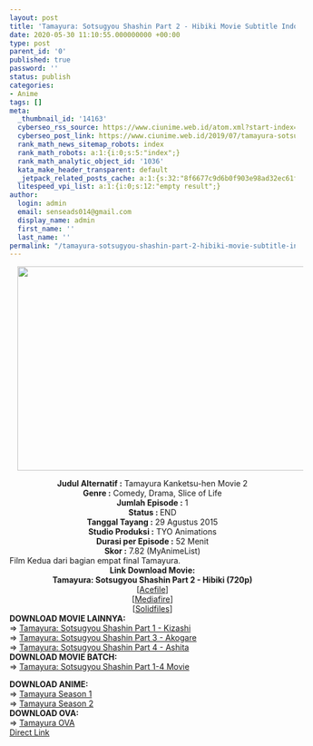 ```yaml
---
layout: post
title: 'Tamayura: Sotsugyou Shashin Part 2 - Hibiki Movie Subtitle Indonesia'
date: 2020-05-30 11:10:55.000000000 +00:00
type: post
parent_id: '0'
published: true
password: ''
status: publish
categories:
- Anime
tags: []
meta:
  _thumbnail_id: '14163'
  cyberseo_rss_source: https://www.ciunime.web.id/atom.xml?start-index=451&max-results=150
  cyberseo_post_link: https://www.ciunime.web.id/2019/07/tamayura-sotsugyou-shashin-part-2.html
  rank_math_news_sitemap_robots: index
  rank_math_robots: a:1:{i:0;s:5:"index";}
  rank_math_analytic_object_id: '1036'
  kata_make_header_transparent: default
  _jetpack_related_posts_cache: a:1:{s:32:"8f6677c9d6b0f903e98ad32ec61f8deb";a:2:{s:7:"expires";i:1652653179;s:7:"payload";a:0:{}}}
  litespeed_vpi_list: a:1:{i:0;s:12:"empty result";}
author:
  login: admin
  email: senseads014@gmail.com
  display_name: admin
  first_name: ''
  last_name: ''
permalink: "/tamayura-sotsugyou-shashin-part-2-hibiki-movie-subtitle-indonesia/"
---
```

<div class="separator" style="clear: both; text-align: center;"><a href="https://1.bp.blogspot.com/-xKQ6XuCfMPQ/XTRkIrIsqXI/AAAAAAAAcQE/u57GuXDvjK0mZrGq-BlKpBbr0ePguLAmwCLcBGAs/s1600/Tamayura%2B-%2BSotsugyou%2BShashin%2BPart%2B2%2B-%2BHibiki.jpg" imageanchor="1" style="margin-left: 1em; margin-right: 1em;"><img border="0" data-original-height="720" data-original-width="1280" height="360" src="{{ site.baseurl }}/assets/2020/05/Tamayura%2B-%2BSotsugyou%2BShashin%2BPart%2B2%2B-%2BHibiki.jpg" width="640" /></a></div>
<p>
<div style="text-align: center;"><b>Judul</b><b><b> Alternatif</b> :</b> Tamayura Kanketsu-hen Movie 2</div>
<div style="text-align: center;"><b><b>Genre :</b></b> Comedy, Drama, Slice of Life</div>
<div style="text-align: center;"><b>Jumlah Episode :</b> 1<br /><b>Status :&nbsp;</b>END<br /><b>Tanggal Tayang :</b> 29 Agustus 2015<br /><b>Studio Produksi :</b> TYO Animations<br /><b>Durasi per Episode :</b> 52 Menit</div>
<div style="text-align: center;"><b>Skor :</b> 7.82 (MyAnimeList)</div>
<div style="text-align: center;"></div>
<div style="text-align: justify;">Film Kedua dari bagian empat final Tamayura.</div>
<div style="text-align: justify;"></div>
<div style="text-align: justify;"></div>
<div style="text-align: center;"><b>Link Download Movie:</b></div>
<div style="text-align: center;">
<div style="text-align: center;"><b>Tamayura: Sotsugyou Shashin Part 2 - Hibiki (720p)</b></div>
</div>
<div style="text-align: center;">[<a href="http://bit.ly/2z3VciB" target="_blank" rel="noopener">Acefile</a>]<br />[<a href="http://www.mediafire.com/file/g9phnmqmkcqwuj6/%255BAnisora.Net%255D_Tamayura_%257Efoto_kelulusan%257E_Movie_Bagian_-_02_%255BBD%255D%255B720p%255D.rar/file" target="_blank" rel="noopener">Mediafire</a>]<br />[<a href="http://www.solidfiles.com/v/jjd5kWMkAdzBN" target="_blank" rel="noopener">Solidfiles</a>]
<div style="text-align: left;">
<div style="text-align: left;"></div>
<div style="text-align: left;"><b>DOWNLOAD MOVIE LAINNYA:</b></div>
<div style="text-align: left;"></div>
<div style="text-align: left;">
<div style="text-align: left;">=&gt;&nbsp;<a href="https://www.ciunime.web.id/2019/07/tamayura-sotsugyou-shashin-part-1.html" target="_blank" rel="noopener">Tamayura: Sotsugyou Shashin Part 1 - Kizashi</a></div>
<div style="text-align: left;">=&gt;&nbsp;<a href="https://www.ciunime.web.id/2019/07/tamayura-sotsugyou-shashin-part-3.html" target="_blank" rel="noopener">Tamayura: Sotsugyou Shashin Part 3 - Akogare</a></div>
<div style="text-align: left;">=&gt;&nbsp;<a href="https://www.ciunime.web.id/2019/07/tamayura-sotsugyou-shashin-part-4.html" target="_blank" rel="noopener">Tamayura: Sotsugyou Shashin Part 4 - Ashita</a></div>
</div>
<div style="text-align: left;"></div>
<div style="text-align: left;">
<div style="text-align: left;"><b>DOWNLOAD MOVIE BATCH:</b></div>
<div style="text-align: left;">=&gt;&nbsp;<a href="https://www.ciunime.web.id/2019/01/tamayura-sotsugyou-shashin-part-1-4.html" target="_blank" rel="noopener">Tamayura: Sotsugyou Shashin Part 1-4 Movie</a></p>
</div>
</div>
<div style="text-align: left;"><b>DOWNLOAD ANIME:</b></div>
<div style="text-align: left;"></div>
<div style="text-align: left;">
<div style="text-align: left;">=&gt;&nbsp;<a href="https://www.ciunime.web.id/2019/09/tamayura-season-1-episode-01-12-end.html" target="_blank" rel="noopener">Tamayura Season 1</a></div>
<div style="text-align: left;">=&gt;&nbsp;<a href="https://www.ciunime.web.id/2019/09/tamayura-season-2-episode-01-12-end.html" target="_blank" rel="noopener">Tamayura Season 2</a></div>
</div>
<div style="text-align: left;"></div>
<div style="text-align: left;"></div>
<div style="text-align: left;"><b>DOWNLOAD OVA:</b></div>
<div style="text-align: left;"></div>
<div style="text-align: left;">=&gt;&nbsp;<a href="https://www.ciunime.web.id/2019/07/tamayura-episode-01-04-end-batch-ova.html" target="_blank" rel="noopener">Tamayura OVA</a></div>
<div style="text-align: left;"></div>
</div>
</div>
<link rel="stylesheet" href="https://cdnjs.cloudflare.com/ajax/libs/font-awesome/4.7.0/css/font-awesome.min.css" />
<div class="divbtn"> <a href="https://handymansurrender.com/fihup8buzv?key=94550f7ce39444073321dde3b8782f97" class="btn"><i class="fa fa-download"></i> Direct Link</a> </div>
